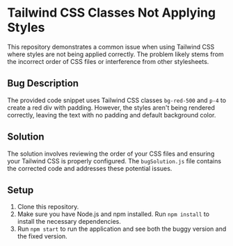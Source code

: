 # Tailwind CSS Classes Not Applying Styles

This repository demonstrates a common issue when using Tailwind CSS where styles are not being applied correctly.  The problem likely stems from the incorrect order of CSS files or interference from other stylesheets.

## Bug Description

The provided code snippet uses Tailwind CSS classes `bg-red-500` and `p-4` to create a red div with padding. However, the styles aren't being rendered correctly, leaving the text with no padding and default background color.

## Solution

The solution involves reviewing the order of your CSS files and ensuring your Tailwind CSS is properly configured. The `bugSolution.js` file contains the corrected code and addresses these potential issues.

## Setup

1. Clone this repository.
2. Make sure you have Node.js and npm installed. Run `npm install` to install the necessary dependencies.
3. Run `npm start` to run the application and see both the buggy version and the fixed version.
